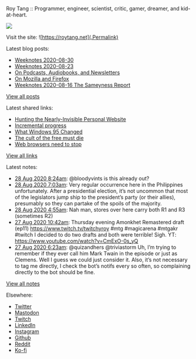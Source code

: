 Roy Tang :: Programmer, engineer, scientist, critic, gamer, dreamer, and kid-at-heart.

![](https://roytang.net/img/profile.jpg)

Visit the site: ![https://roytang.net](.Permalink)

Latest blog posts:
    

- [Weeknotes 2020-08-30](https://roytang.net/2020/08/weeknotes-2020-08-30/)
- [Weeknotes 2020-08-23](https://roytang.net/2020/08/weeknotes-2020-08-23/)
- [On Podcasts, Audiobooks, and Newsletters](https://roytang.net/2020/08/on-podcasts-audiobooks-and-newsletters/)
- [On Mozilla and Firefox](https://roytang.net/2020/08/on-mozilla-and-firefox/)
- [Weeknotes 2020-08-16 The Sameyness Report](https://roytang.net/2020/08/weeknotes-2020-08-16-the-sameyness-report/)

[View all posts](https://roytang.net/blog)

Latest shared links:
    

- [Hunting the Nearly-Invisible Personal Website](https://roytang.net/2020/08/hunting-the-nearly-invisible-personal-website/)
- [Incremental progress](https://roytang.net/2020/08/incremental-progress/)
- [What Windows 95 Changed](https://roytang.net/2020/08/what-windows-95-changed/)
- [The cult of the free must die](https://roytang.net/2020/08/the-cult-of-the-free-must-die/)
- [Web browsers need to stop](https://roytang.net/2020/08/web-browsers-need-to-stop/)

[View all links](https://roytang.net/links)

Latest notes:
    

- [28 Aug 2020 8:24am](https://roytang.net/2020/08/1299261506622615552/): @bloodyvints is this already out?
- [28 Aug 2020 7:03am](https://roytang.net/2020/08/g341dg1/): Very regular occurrence here in the Philippines unfortunately. After a presidential election, it’s not uncommon that most of the legislators jump ship to the president’s party (or their allies), presumably so they can partake of the spoils of the majority.
- [28 Aug 2020 4:55am](https://roytang.net/2020/08/g33ryjz/): Nah man, stores over here carry both R1 and R3 (sometimes R2)
- [27 Aug 2020 10:42am](https://roytang.net/2020/08/1298933974887280645/): Thursday evening Amonkhet Remastered draft (ep11) https://www.twitch.tv/twitchyroy #mtg #magicarena #mtgakr #twitch
I decided to do two drafts and both were terrible! Sigh. YT: https://www.youtube.com/watch?v=CmExO-0s_yQ
- [27 Aug 2020 6:23am](https://roytang.net/2020/08/1298868809017614337/): @quizandhers @triviastorm Uh, I&rsquo;m trying to remember if they ever call him Mark Twain in the episode or just as Clemens. Well I guess we could just consider it. Also, it&rsquo;s not necessary to tag me directly, I check the bot&rsquo;s notifs every so often, so complaining directly to the bot should be fine.

[View all notes](https://roytang.net/notes)

Elsewhere:

- [Twitter](https://twitter.com/roytang)
- [Mastodon](https://mastodon.technology/@roytang)
- [Twitch](https://twitch.tv/twitchyroy)
- [LinkedIn](https://www.linkedin.com/in/roytang)
- [Instagram](https://instagram.com/roytang0400)
- [Github](https://github.com/roytang)
- [Reddit](https://reddit.com/u/hungryroy)
- [Ko-fi](https://ko-fi.com/roytang)